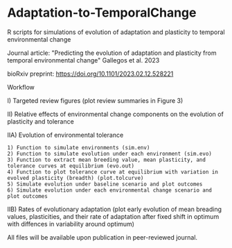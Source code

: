 # Adaptation-to-TemporalChange
R scripts for simulations of evolution of adaptation and plasticity to temporal environmental change

Journal article: "Predicting the evolution of adaptation and plasticity from temporal environmental change" Gallegos et al. 2023

bioRxiv preprint: https://doi.org/10.1101/2023.02.12.528221

Workflow

I) Targeted review figures (plot review summaries in Figure 3)

II) Relative effects of environmental change components on the evolution of plasticity and tolerance
	
  IIA) Evolution of environmental tolerance

    1) Function to simulate environments (sim.env)
    2) Function to simulate evolution under each environment (sim.evo)
    3) Function to extract mean breeding value, mean plasticity, and tolerance curves at equilibrium (evo.out)
    4) Function to plot tolerance curve at equilibrium with variation in evolved plasticity (breadth) (plot.tolcurve)
    5) Simulate evolution under baseline scenario and plot outcomes
    6) Simulate evolution under each environmental change scenario and plot outcomes
	
  IIB) Rates of evolutionary adaptation (plot early evolution of mean breading values, plasticities, and their rate of adaptation after fixed shift in optimum with diffences in variability around optimum)

All files will be available upon publication in peer-reviewed journal.
